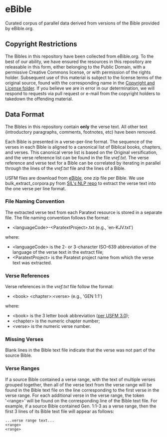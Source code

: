 # eBible
Curated corpus of parallel data derived from versions of the Bible provided by eBible.org.

## Copyright Restrictions

The Bibles in this repository have been collected from eBible.org. To the best of our ability, we have ensured the resources in this repository are releasable in this form, either belonging to the Public Domain, with a permissive Creative Commons license, or with permission of the rights holder. Subsequent use of this material is subject to the license terms of the original source, found with the corresponding name in the [Copyright and License folder](https://github.com/BibleNLP/ebible/tree/main/metadata/licences). If you believe we are in error in our determination, we will respond to requests via pull request or e-mail from the copyright holders to takedown the offending material.

## Data Format

The Bibles in this repository contain **only** the verse text.  All other text (introductory paragraphs, comments, footnotes, etc) have been removed.

Each Bible is presented in a verse-per-line format.  The sequence of the verses in each Bible is aligned to a canonical list of Biblical books, chapters, and verses.  This canonical verse list is based on the Original versification, and the verse reference list can be found in the file _vref.txt_.  The verse reference and verse text for a Bible can be correlated by iterating in parallel through the lines of the _vref.txt_ file and the lines of a Bible.

USFM files are download from [eBible](https://ebible.org/), one zip file per Bible. We use bulk_extract_corpora.py from [SIL's NLP repo](https://github.com/sillsdev/silnlp/tree/master/silnlp/common/) to extract the verse text into the one verse per line format. 

### File Naming Convention

The extracted verse text from each Paratext resource is stored in a separate file.  The file naming convention follows the format:

  - \<languageCode\>-\<ParatextProject\>.txt (e.g., 'en-KJV.txt')

where:

  - \<languageCode\> is the 2- or 3-character ISO-639 abbreviation of the language of the verse text in the extract file;
  - \<ParatextProject\> is the Paratext project name from which the verse text was extracted. 

### Verse References

Verse references in the _vref.txt_ file follow the format:

  - \<book\> \<chapter\>:\<verse\> (e.g., 'GEN 1:1')

where:

  - \<book\> is the 3 letter book abbreviation ([per USFM 3.0](https://ubsicap.github.io/usfm/identification/books.html));
  - \<chapter\> is the numeric chapter number;
  - \<verse\> is the numeric verse number.

### Missing Verses

Blank lines in the Bible text file indicate that the verse was not part of the source Bible.
  
### Verse Ranges
 
If a source Bible contained a verse range, with the text of multiple verses grouped together, then all of the verse text from the verse range will be found in the Bible text file on the line corresponding to the first verse in the verse range.  For each additional verse in the verse range, the token '&lt;range&gt;' will be found on the corresponding line of the Bible text file.  For example, if a source Bible contained Gen. 1:1-3 as a verse range, then the first 3 lines of its Bible text file will appear as follows:

    ...verse range text...
    <range>
    <range>
